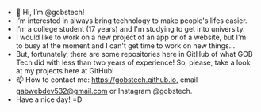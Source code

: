 - 👋 Hi, I’m @gobstech!
- I’m interested in always bring technology to make people's lifes easier.
- I’m a college student (17 years) and I'm studying to get into university.
- I would like to work on a new project of an app or of a website, but I'm to busy at the moment and I can't get time to work on new things...
- But, fortunately, there are some repositories here in GitHub of what GOB Tech did with less than two years of experience! So, please, take a look at my projects here at GitHub!
- 📫 How to contact me: https://gobstech.github.io, email gabwebdev532@gmail.com or Instagram @gobstech.
- Have a nice day! =D

<!---
gobstech/gobstech is a ✨ special ✨ repository because its `README.md` (this file) appears on your GitHub profile.
You can click the Preview link to take a look at your changes.
--->
